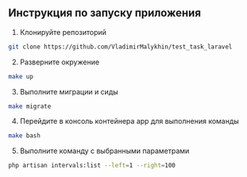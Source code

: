 

## Инструкция по запуску приложения

1. Клонируйте репозиторий
```bash
git clone https://github.com/VladimirMalykhin/test_task_laravel
```
2. Разверните окружение
```bash
make up
```

3. Выполните миграции и сиды
```bash
make migrate
```

4. Перейдите в консоль контейнера app для выполнения команды
```bash
make bash
```

5. Выполните команду с выбранными параметрами
```bash
php artisan intervals:list --left=1 --right=100
```
